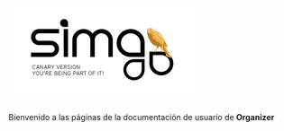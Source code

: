 ![](Images/es-ES_simacanaryversionbn.png)  
---  
  

 

Bienvenido a las páginas de la documentación de usuario de **Organizer**
